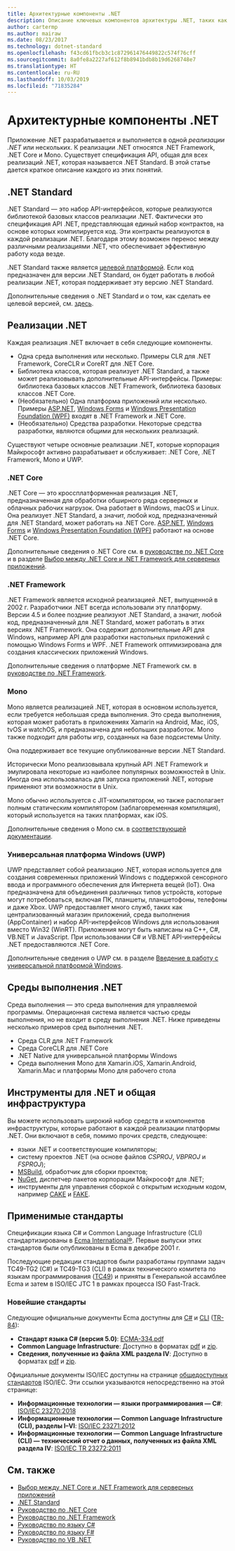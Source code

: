 ```yaml
---
title: Архитектурные компоненты .NET
description: Описание ключевых компонентов архитектуры .NET, таких как .NET Standard, реализации .NET, среды выполнения .NET и инструменты.
author: cartermp
ms.author: mairaw
ms.date: 08/23/2017
ms.technology: dotnet-standard
ms.openlocfilehash: f43cd61fbcb3c1c872961476449822c574f76cff
ms.sourcegitcommit: 8a0fe8a2227af612f8b8941bdb8b19d6268748e7
ms.translationtype: HT
ms.contentlocale: ru-RU
ms.lasthandoff: 10/03/2019
ms.locfileid: "71835284"
---
```

# <a name="net-architectural-components"></a>Архитектурные компоненты .NET

Приложение .NET разрабатывается и выполняется в одной *реализации .NET* или нескольких.  К реализации .NET относятся .NET Framework, .NET Core и Mono. Существует спецификация API, общая для всех реализаций .NET, которая называется .NET Standard. В этой статье дается краткое описание каждого из этих понятий.

## <a name="net-standard"></a>.NET Standard

.NET Standard — это набор API-интерфейсов, которые реализуются библиотекой базовых классов реализации .NET. Фактически это спецификация API .NET, представляющая единый набор контрактов, на основе которых компилируется код. Эти контракты реализуются в каждой реализации .NET. Благодаря этому возможен перенос между различными реализациями .NET, что обеспечивает эффективную работу кода везде.

.NET Standard также является [целевой платформой](glossary.md#target-framework). Если код предназначен для версии .NET Standard, он будет работать в любой реализации .NET, которая поддерживает эту версию .NET Standard.

Дополнительные сведения о .NET Standard и о том, как сделать ее целевой версией, см. [здесь](net-standard.md).

## <a name="net-implementations"></a>Реализации .NET

Каждая реализация .NET включает в себя следующие компоненты.

- Одна среда выполнения или несколько. Примеры CLR для .NET Framework, CoreCLR и CoreRT для .NET Core.
- Библиотека классов, которая реализует .NET Standard, а также может реализовывать дополнительные API-интерфейсы. Примеры: библиотека базовых классов .NET Framework, библиотека базовых классов .NET Core.
- (Необязательно) Одна платформа приложений или несколько. Примеры [ASP.NET](https://www.asp.net/), [Windows Forms](../framework/winforms/windows-forms-overview.md) и [Windows Presentation Foundation (WPF)](../framework/wpf/index.md) входят в .NET Framework и .NET Core.
- (Необязательно) Средства разработки. Некоторые средства разработки, являются общими для нескольких реализаций.

Существуют четыре основные реализации .NET, которые корпорация Майкрософт активно разрабатывает и обслуживает: .NET Core, .NET Framework, Mono и UWP.

### <a name="net-core"></a>.NET Core

.NET Core — это кроссплатформенная реализация .NET, предназначенная для обработки обширного ряда серверных и облачных рабочих нагрузок. Она работает в Windows, macOS и Linux. Она реализует .NET Standard, а значит, любой код, предназначенный для .NET Standard, может работать на .NET Core. [ASP.NET](https://dotnet.microsoft.com/learn/aspnet/what-is-aspnet-core), [Windows Forms](../framework/winforms/windows-forms-overview.md) и [Windows Presentation Foundation (WPF)](../framework/wpf/index.md) работают на основе .NET Core.

Дополнительные сведения о .NET Core см. в [руководстве по .NET Core](../core/index.md) и в разделе [Выбор между .NET Core и .NET Framework для серверных приложений](choosing-core-framework-server.md).

### <a name="net-framework"></a>.NET Framework

.NET Framework является исходной реализацией .NET, выпущенной в 2002 г. Разработчики .NET всегда использовали эту платформу. Версии 4.5 и более поздние реализуют .NET Standard, а значит, любой код, предназначенный для .NET Standard, может работать в этих версиях .NET Framework. Она содержит дополнительные API для Windows, например API для разработки настольных приложений с помощью Windows Forms и WPF. .NET Framework оптимизирована для создания классических приложений Windows.

Дополнительные сведения о платформе .NET Framework см. в [руководстве по .NET Framework](../framework/index.md).

### <a name="mono"></a>Mono

Mono является реализацией .NET, которая в основном используется, если требуется небольшая среда выполнения. Это среда выполнения, которая может работать в приложениях Xamarin на Android, Mac, iOS, tvOS и watchOS, и предназначена для небольших разработок. Mono также подходит для работы игр, созданных на базе подсистемы Unity.

Она поддерживает все текущие опубликованные версии .NET Standard.

Исторически Mono реализовывала крупный API .NET Framework и эмулировала некоторые из наиболее популярных возможностей в Unix. Иногда она использовалась для запуска приложений .NET, которые применяют эти возможности в Unix.

Mono обычно используется с JIT-компилятором, но также располагает полным статическим компилятором (заблаговременная компиляция), который используется на таких платформах, как iOS.

Дополнительные сведения о Mono см. в [соответствующей документации](https://www.mono-project.com/docs/).

### <a name="universal-windows-platform-uwp"></a>Универсальная платформа Windows (UWP)

UWP представляет собой реализацию .NET, которая используется для создания современных приложений Windows с поддержкой сенсорного ввода и программного обеспечения для Интернета вещей (IoT). Она предназначена для объединения различных типов устройств, которые могут потребоваться, включая ПК, планшеты, планшетофоны, телефоны и даже Xbox. UWP предоставляет много служб, таких как централизованный магазин приложений, среда выполнения (AppContainer) и набор API-интерфейсов Windows для использования вместо Win32 (WinRT). Приложения могут быть написаны на C++, C#, VB.NET и JavaScript. При использовании C# и VB.NET API-интерфейсы .NET предоставляются .NET Core.

Дополнительные сведения о UWP см. в разделе [Введение в работу с универсальной платформой Windows](/windows/uwp/get-started/universal-application-platform-guide).

## <a name="net-runtimes"></a>Среды выполнения .NET

Среда выполнения — это среда выполнения для управляемой программы. Операционная система является частью среды выполнения, но не входит в среду выполнения .NET. Ниже приведены несколько примеров сред выполнения .NET.

- Среда CLR для .NET Framework
- Среда CoreCLR для .NET Core
- .NET Native для универсальной платформы Windows 
- Среда выполнения Mono для Xamarin.iOS, Xamarin.Android, Xamarin.Mac и платформы Mono для рабочего стола

## <a name="net-tooling-and-common-infrastructure"></a>Инструменты для .NET и общая инфраструктура

Вы можете использовать широкий набор средств и компонентов инфраструктуры, которые работают в каждой реализации платформы .NET. Они включают в себя, помимо прочих средств, следующее:

- языки .NET и соответствующие компиляторы;
- систему проектов .NET (на основе файлов *CSPROJ*, *VBPROJ* и *FSPROJ*);
- [MSBuild](/visualstudio/msbuild/msbuild), обработчик для сборки проектов;
- [NuGet](/nuget/), диспетчер пакетов корпорации Майкрософт для .NET;
- инструменты для управления сборкой с открытым исходным кодом, например [CAKE](https://cakebuild.net/) и [FAKE](https://fake.build/).

## <a name="applicable-standards"></a>Применимые стандарты

Спецификации языка C# и Common Language Infrastructure (CLI) стандартизированы в [Ecma International®](https://www.ecma-international.org/). Первые выпуски этих стандартов были опубликованы в Ecma в декабре 2001 г.

Последующие редакции стандартов были разработаны группами задач TC49-TG2 (C#) и TC49-TG3 (CLI) в рамках технического комитета по языкам программирования ([TC49](https://www.ecma-international.org/memento/tc49.htm)) и приняты в Генеральной ассамблее Ecma и затем в ISO/IEC JTC 1 в рамках процесса ISO Fast-Track.

### <a name="latest-standards"></a>Новейшие стандарты

Следующие официальные документы Ecma доступны для [C#](http://www.ecma-international.org/publications/standards/Ecma-334.htm) и [CLI](http://www.ecma-international.org/publications/standards/Ecma-335.htm) ([TR-84](http://www.ecma-international.org/publications/techreports/E-TR-084.htm)):

- **Стандарт языка C# (версия 5.0)**: [ECMA-334.pdf](https://www.ecma-international.org/publications/files/ECMA-ST/ECMA-334.pdf)
- **Common Language Infrastructure**: Доступно в форматах [pdf](https://www.ecma-international.org/publications/files/ECMA-ST/ECMA-335.pdf) и [zip](https://www.ecma-international.org/publications/files/ECMA-ST/ECMA-335.zip).
- **Сведения, полученные из файла XML раздела IV**: Доступно в форматах [pdf](https://www.ecma-international.org/publications/files/ECMA-TR/ECMA%20TR-084.pdf) и [zip](https://www.ecma-international.org/publications/files/ECMA-TR/TR-084.zip).
 
Официальные документы ISO/IEC доступны на странице [общедоступных стандартов](https://standards.iso.org/ittf/PubliclyAvailableStandards/) ISO/IEC. Эти ссылки указываются непосредственно на этой странице:

- **Информационные технологии — языки программирования — C#**: [ISO/IEC 23270:2018](https://standards.iso.org/ittf/PubliclyAvailableStandards/c075178_ISO_IEC_23270_2018.zip)
- **Информационные технологии — Common Language Infrastructure (CLI), разделы I–VI**: [ISO/IEC 23271:2012](https://standards.iso.org/ittf/PubliclyAvailableStandards/c058046_ISO_IEC_23271_2012(E).zip)
- **Информационные технологии — Common Language Infrastructure (CLI) — технический отчет о данных, полученных из файла XML раздела IV**: [ISO/IEC TR 23272:2011](https://standards.iso.org/ittf/PubliclyAvailableStandards/c057955_ISO_IEC_TR_23272_2011.zip)

## <a name="see-also"></a>См. также

- [Выбор между .NET Core и .NET Framework для серверных приложений](choosing-core-framework-server.md)
- [.NET Standard](net-standard.md)
- [Руководство по .NET Core](../core/index.md)
- [Руководство по .NET Framework](../framework/index.md)
- [Руководство по языку C#](../csharp/index.md)
- [Руководство по языку F#](../fsharp/index.md)
- [Руководство по VB .NET](../visual-basic/index.md)
